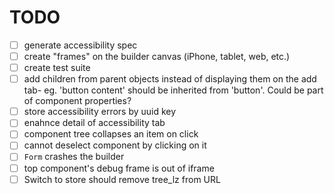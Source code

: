 # TODO

- [ ] generate accessibility spec
- [ ] create "frames" on the builder canvas (iPhone, tablet, web, etc.)
- [ ] create test suite
- [ ] add children from parent objects instead of displaying them on the add tab- eg. 'button content' should be
      inherited from 'button'. Could be part of component properties?
- [ ] store accessibility errors by uuid key
- [ ] enahnce detail of accessibility tab
- [ ] component tree collapses an item on click
- [ ] cannot deselect component by clicking on it
- [ ] `Form` crashes the builder
- [ ] top component's debug frame is out of iframe
- [ ] Switch to store should remove tree_lz from URL
